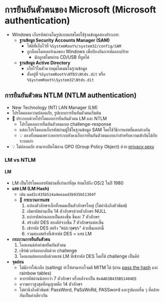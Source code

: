 
# การยืนยันตัวตนของ Microsoft (Microsoft authentication)

- Windows เก็บรหัสผ่านในรูปแบบแฮชโดยใช้ฐานข้อมูลสองประเภท:
  - **ฐานข้อมูล Security Accounts Manager (SAM)**
    - ไฟล์ที่เก็บไว้ที่ `%SystemRoot%/system32/config/SAM`
    - ถูกล็อคโดยเคอร์เนลของ Windows เพื่อป้องกันการคัดลอก/ย้าย
      - มักถูกขโมยผ่าน CD/USB ที่บูตได้
  - **ฐานข้อมูล Active Directory**
    - เก็บไว้ในตัวควบคุมโดเมนในฐานข้อมูล
    - ตั้งอยู่ที่ `%SystemRoot%\NTDS\Ntds.dit` หรือ `%SystemRoot%\System32\Ntds.dit`

## การยืนยันตัวตน NTLM (NTLM authentication)

- New Technology (NT) LAN Manager (LM)
- โปรโตคอลความปลอดภัย, รูปแบบการยืนยันตัวตนเริ่มต้น
- 📝 ประกอบด้วยโปรโตคอลการยืนยันตัวตน LM และ NTLM
  - โปรโตคอลการยืนยันตัวตนแบบ challenge-response
  - แต่ละโปรโตคอลเก็บรหัสผ่านผู้ใช้ในฐานข้อมูล SAM โดยใช้วิธีการแฮชที่แตกต่างกัน
  - 💡 ลองทั้งหมดเพราะหลายระบบยังคงเก็บการยืนยันตัวตนแบบเก่าสำหรับความเข้ากันได้กับระบบเก่า
- 💡 ไม่ปลอดภัย สามารถปิดได้ผ่าน GPO (Group Policy Object) ด้วย [privacy.sexy](https://privacy.sexy)

### LM vs NTLM

#### LM

- LM เป็นโปรโตคอลรหัสผ่านที่เก่าแก่ที่สุด ย้อนไปถึง OS/2 ในปี 1980
- **แฮช LM (LM Hash)**
  - เช่น `aad3c435b514a4eeaad3b935b51304f`
  - 📝 **กระบวนการแฮช**
    1. แปลงตัวอักษรเล็กทั้งหมดเป็นตัวอักษรใหญ่ (ไม่คำนึงถึงตัวพิมพ์)
    2. เติมรหัสผ่านเป็น 14 ตัวอักษรด้วยตัวอักษร NULL
    3. แบ่งรหัสผ่านออกเป็นสองชิ้น ชิ้นละ 7 ตัวอักษร
    4. สร้างคีย์ DES สองคีย์จากชิ้น 7 ตัวอักษรแต่ละชิ้น
    5. เข้ารหัส DES สตริง "`KGS!@#$%`" ด้วยชิ้นเหล่านี้
    6. รวมสองสตริงที่เข้ารหัส DES = แฮช LM
- **กระบวนการยืนยันตัวตน**
  1. ไคลเอนต์ส่งคำขอยืนยันตัวตน
  2. เซิร์ฟเวอร์ตอบกลับด้วย challenge
  3. ไคลเอนต์ตอบกลับด้วยแฮช LM ที่เข้ารหัส DES โดยใช้ challenge เป็นคีย์
- **จุดอ่อน**
  - ไม่มีการใส่เกลือ (salting) ทำให้สามารถโจมตี MITM ได้ (ผ่าน [pass the hash](#pass-the-hash-attack) และ rainbow tables)
  - หากรหัสผ่านน้อยกว่า 7 ตัวอักษร ครึ่งหลังจะเป็น `0xAAD3B435B51404EE`
  - ความยาวสูงสุดที่อนุญาตคือ 14 ตัวอักษร
  - ไม่คำนึงถึงตัวพิมพ์: PassWord, PaSsWoRd, PASSword และรูปแบบอื่น ๆ ที่คล้ายกันเป็นค่าเดียวกัน
